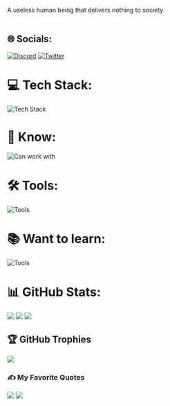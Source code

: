 A useless human being that delivers nothing to society
<br/><br/>
## 🌐 Socials:

[![Discord](https://skillicons.dev/icons?i=discord&theme=dark)](https://discord.gg/jGCPpGDz) [![Twitter](https://skillicons.dev/icons?i=twitter&theme=dark)](https://twitter.com/idarthgigi)

# 💻 Tech Stack:

![Tech Stack](https://skillicons.dev/icons?i=svelte,ts,prisma,tailwind,supabase,cloudflare,vercel&theme=dark)

# 🧠 Know:

![Can work with](https://skillicons.dev/icons?i=html,css,javascript,astro,bootstrap,php,vue,nuxt&theme=dark)

# 🛠️ Tools:

![Tools](https://skillicons.dev/icons?i=apple,vscode,cloudflare,vercel,github,pnpm&theme=dark)

# 📚 Want to learn:

![Tools](https://skillicons.dev/icons?i=swift&theme=dark)

# 📊 GitHub Stats:

![](https://github-readme-stats.vercel.app/api?username=darthgigi&theme=dark&hide_border=true&include_all_commits=true&count_private=true) ![](https://github-readme-streak-stats.herokuapp.com/?user=darthgigi&theme=dark&hide_border=true) ![](https://github-readme-stats.vercel.app/api/top-langs/?username=darthgigi&theme=dark&hide_border=true&include_all_commits=true&count_private=true&layout=compact)

## 🏆 GitHub Trophies

![](https://github-profile-trophy.vercel.app/?username=darthgigi&theme=onestar&no-frame=true&no-bg=false&margin-w=16&margin-h=16&column=3)

### ✍️ My Favorite Quotes

![](https://quotes-github-readme.vercel.app/api?quote=Design+is+not+just+what+it+looks+like+and+feels+like.%0A+Design+is+how+it+works.&author=Steve%20Jobs&theme=dark&type=vertical)
![](https://quotes-github-readme.vercel.app/api?quote=Give+people+wonderful+tools+%0A+and+they'll+do+wonderful+things.&author=Apple&theme=dark&type=vertical)
